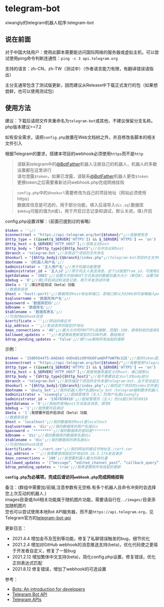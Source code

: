 # telegram-bot
xiwangly的telegram机器人程序:telegram-bot

[@BotFather]:https://t.me/BotFather

**说在前面**
-----

对于中国大陆用户：使用此脚本需要能访问国际网络的服务器或虚拟主机，可以尝试使用ping命令判断连通性：`ping -c 3 api.telegram.org`

支持的语言：zh-CN，zh-TW（测试中）（作者语言能力有限，有翻译错误请指出）

主分支通常包含了测试版更新，因而建议从Release中下载正式发行的包（如果想尝鲜，也可以使用测试包）

**使用方法**
-----

建议：下载后请把文件夹重命名为`telegram-bot`或其他，不建议保留分支名称。php版本建议>=7.2

如有安全需求，请把`config.php`放置在Web文档树之外，并且修改各脚本的相关文件引入

根据Telegram的要求，搭建本项目的webhook必须使用`https`而不是`http`

>请联系telegram中的[@BotFather]机器人注册自己的机器人，机器人的多数设置都在这里进行<br/>
>请勿泄露`$token`，如果已泄露，请联系[@BotFather]机器人更改`$token`<br/>
>更换token之后需要重新访问webhook.php完成网络挂钩

>`config.php`中的`$hookurl`需要修改为自己的项目地址（网站必须使用https）<br/>
数据库信息是可选的，用于部分功能，填入后请导入`dic.sql`数据库<br/>
`$debug`可能的值为`0`或`1`，用于开启日志记录和调试，默认关闭，填`1`开启

config.php设置详解：（前面已提到过的省略）

```php
$token = '';//
$connectroot = "https://api.telegram.org/bot{$token}/";//连接根信息
$http_type = ((isset($_SERVER['HTTPS']) && $_SERVER['HTTPS'] == 'on') || (isset($_SERVER['HTTP_X_FORWARDED_PROTO']) && $_SERVER['HTTP_X_FORWARDED_PROTO'] == 'https')) ? 'https://' : 'http://';//判断http协议
$http_host = $_SERVER['HTTP_HOST'];//获取主机host
$http_body = "{$http_type}{$http_host}";//合并协议和host
$branch = 'telegram-bot';//存放这个项目的文件夹名
$hookurl = "{$http_body}/{$branch}/index.php";//telegram-bot项目的主文件URL地址
$botname = '@机器人用户名';//
$administrator = '主人用户名';//用于机器功能管理
$administrator_id = '主人id';//用于向主人发送消息，这个id就是from_id，可使用自带命令'/info'查看id，不要填错，推荐用于私聊消息推送
$getdatamax = '2083';//设置允许容纳GET方式发送的数据包最大大小（单位B），设置为0则始终采用POST方法发送数据
$debug = '0';//填1开启调试和消息记录，用于开发测试环境
$beta = '1';填1开启测试（beta）功能
//数据库信息
$host = 'host(:port)';//数据库的host地址和端口，若端口默认为3306则可省略输入port
$sqlusername = '数据库用户名';//
$password = '数据库密码';//
$dbname = '数据库名';//
$tablename = '数据库表名';//
//可选的Webhook信息
$certificate = '';//网站的根证书
$ip_address = '';//发送请求的固定IP地址
$max_connections = '40';//最大允许同时HTTPS连接数，范围1-100，使用较低的值来限制机器人服务器上的负载
$allowed_updates = '';//希望接收更新类型的JSON列表，数组格式
$drop_pending_updates = 'false';//填True删除所有挂起的更新

```
示例：<br/>
```php
$token = '1580564475:AAEmbG-OdOnQSzd9YOU6FumQhP7mWTNcS2E';//我的token是1580564475:AAEmbG-OdOnQSzd9YOU6FumQhP7mWTNcS2E（我在填完此内容时已经废除了此token，token的格式一般是机器人id:字符串）
$connectroot = "https://api.telegram.org/bot{$token}/";//我要使用Telegram的Bot API
$http_type = ((isset($_SERVER['HTTPS']) && $_SERVER['HTTPS'] == 'on') || (isset($_SERVER['HTTP_X_FORWARDED_PROTO']) && $_SERVER['HTTP_X_FORWARDED_PROTO'] == 'https')) ? 'https://' : 'http://';//我选择自动选择协议
$http_host = $_SERVER['HTTP_HOST'];//我使用服务器定义的host，端口是默认
$http_body = "{$http_type}{$http_host}";//我不需要自定义url的body部分
$branch = 'telegram-bot';//我存储这个项目的文件夹是telegram-bot，出于安全起见，建议采用较为复杂的字符组合命名文件夹
$hookurl = "{$http_body}/{$branch}/index.php";//我的这个项目的index文件是{$http_body}/{$branch}/index.php
$botname = '@xwly_bot';//我的机器人用户名是@xwly_bot（telegram强制要求机器人用户名以_bot结尾）
$administrator = 'xiwangly';//超级管理员（主人）的用户名是xiwangly
$administrator_id = '1367850918';//超级管理员（主人）的id是1367850918
$getdatamax = '0';//我始终使用post方法发送消息，填写0
$debug = '1';//我想要开启调试
$beta = '1';我想要开启开启测试（beta）功能
//数据库信息
$host = 'localhost';//我的数据库的host是localhost
$sqlusername = 'dic';//我的数据库的用户名是dic
$password = '********';//我的数据库的密码是********
$dbname = 'dic';//我的数据库的数据库名是dic
$tablename = 'dic';//我的数据库的表名是dic
//可选的Webhook信息
$certificate = './cert.cer';//我的网站的根证书地址在./cert.cer
$ip_address = '';//我需要使用固定IP地址59.24.3.174发送请求
$max_connections = '100';//我想要机器人最大的吞吐量
$allowed_updates = '[“message”、“edited_channel_post”、“callback_query”]';//我希望接收[“message”、“edited_channel_post”、“callback_query”]的JSON更新类型
$drop_pending_updates = 'true';//我希望删除所有挂起的更新
```

**`config.php`为必填项，完成后请访问`webhook.php`完成网络挂钩**

备注：(群组中需要加/前缀,注意参数有无空格.有多个机器人且命令冲突时会选择您上次互动的机器人.)<br/>
images目录或/loli相关功能属于随机图片功能，需要请自行在`../images/`目录添加随机图片<br/>
您也可以尝试使用本地Bot API服务器，而不是`https://api.telegram.org`，见Telegram官方的[telegram-bot-api](https://github.com/tdlib/telegram-bot-api)

更新日志：<br/>
- 2021.4.4 增加金币及签到等功能，修复了私聊错误触发的bug，细节优化<br/>
- 2021.2.4 增加对GitHub webhook的消息推送支持(beta)，优化代码使之更易于开发者自定义，修复了一些bug<br/>
- 2021.2.12 增加繁体中文支持(beta)，简化config.php设置，修复错误，优化正则表达式匹配<br/>
- 2021.8.12 修复错误，增加了webhook的可选设置<br/>

参考：
* [Bots: An introduction for developers](https://core.telegram.org/bots)
* [Telegram Bot API](https://core.telegram.org/bots/api)
* [Telegram APIs](https://core.telegram.org/api)

